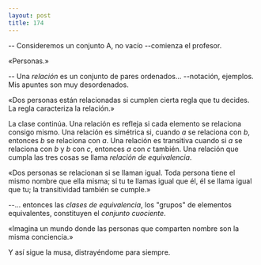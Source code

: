 ```yaml
---
layout: post
title: 174
---
```


-- Consideremos un conjunto A, no vacío --comienza el profesor. 

«Personas.»

-- Una _relación_ es un conjunto de pares ordenados... --notación, ejemplos. Mis apuntes son muy desordenados.

«Dos personas están relacionadas si cumplen cierta regla que tu decides. La regla caracteriza la relación.»

La clase continúa. Una relación es refleja si cada elemento se relaciona consigo mismo. Una relación es simétrica si, cuando _a_ se relaciona con _b_, entonces _b_ se relaciona con _a_. Una relación es transitiva cuando si _a_ se relaciona con _b_ y _b_ con _c_, entonces _a_ con _c_ también. Una relación que cumpla las tres cosas se llama _relación de equivalencia_.

«Dos personas se relacionan si se llaman igual. Toda persona tiene el mismo nombre que ella misma; si tu te llamas igual que él, él se llama igual que tu; la transitividad también se cumple.»

--... entonces las _clases de equivalencia_, los "grupos" de elementos equivalentes, constituyen el _conjunto cuociente_.

«Imagina un mundo donde las personas que comparten nombre son la misma conciencia.»

Y así sigue la musa, distrayéndome para siempre.
